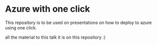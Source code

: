 # Azure with one click

This repository is to be used on presentations on how to deploy to azure using one click.

all the material to this talk it is on this repository :)

